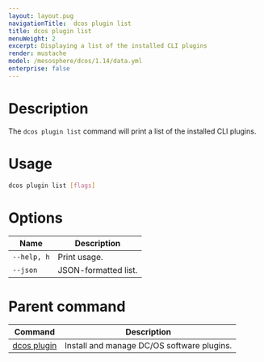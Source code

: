 ```yaml
---
layout: layout.pug
navigationTitle:  dcos plugin list
title: dcos plugin list
menuWeight: 2
excerpt: Displaying a list of the installed CLI plugins
render: mustache
model: /mesosphere/dcos/1.14/data.yml
enterprise: false
---
```



# Description

The `dcos plugin list` command will print a list of the installed CLI plugins.

# Usage

```bash
dcos plugin list [flags]
```

# Options

| Name |  Description |
|---------|------------|
| `--help, h`     |  Print usage. |
| `--json`   |   JSON-formatted list. |

# Parent command

| Command | Description |
|---------|-------------|
| [dcos plugin](/mesosphere/dcos/1.14/cli/command-reference/dcos-plugin/)   | Install and manage DC/OS software plugins. |
